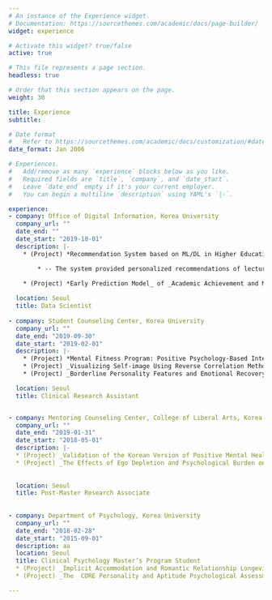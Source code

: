 ```yaml
---
# An instance of the Experience widget.
# Documentation: https://sourcethemes.com/academic/docs/page-builder/
widget: experience

# Activate this widget? true/false
active: true

# This file represents a page section.
headless: true

# Order that this section appears on the page.
weight: 30

title: Experience
subtitle:

# Date format
#   Refer to https://sourcethemes.com/academic/docs/customization/#date-format
date_format: Jan 2006

# Experiences.
#   Add/remove as many `experience` blocks below as you like.
#   Required fields are `title`, `company`, and `date_start`.
#   Leave `date_end` empty if it's your current employer.
#   You can begin a multiline `description` using YAML's `|-`.

experience:
- company: Office of Digital Information, Korea University
  company_url: ""
  date_end: ""
  date_start: "2019-10-01"
  description: |-
    * (Project) *Recommendation System based on ML/DL in Higher Education* 

        * -- The system provided personalized recommendations of lectures, majors, and extra-curricular activities for college students to help them explore broader fields and find the right choice that fits their needs
    
    * (Project) *Early Prediction Model_ of _Academic Achievement and Mental Health of College Students Based on Deep Neural Networks Using Online Learning Big Data*

  location: Seoul
  title: Data Scientist
  
- company: Student Counseling Center, Korea University
  company_url: ""
  date_end: "2019-09-30"
  date_start: "2019-02-01"
  description: |-
    * (Project) *Mental Fitness Program: Positive Psychology-Based Intervention*
    * (Project) _Visualizing Self-image Using Reverse Correlation Method_
    * (Project) _Borderline Personality Features and Emotional Recovery_

  location: Seoul
  title: Clinical Research Assistant


- company: Mentoring Counseling Center, College of Liberal Arts, Korea University
  company_url: ""
  date_end: "2019-01-31"
  date_start: "2018-05-01"
  description: |-
  * (Project) _Validation of the Korean Version of Positive Mental Health Scales_
  * (Project) _The Effects of Ego Depletion and Psychological Burden on Fatigue in Everyday Life_
  
  
  location: Seoul
  title: Post-Master Research Associate  
  
  
- company: Department of Psychology, Korea University
  company_url: ""
  date_end: "2018-02-28"
  date_start: "2015-09-01"
  description: aa
  location: Seoul
  title: Clinical Psychology Master’s Program Student
  * (Project) _Implicit Accommodation and Romantic Relationship Longevity_
  * (Project) _The  CORE Personality and Aptitude Psychological Assessments_

---
```


